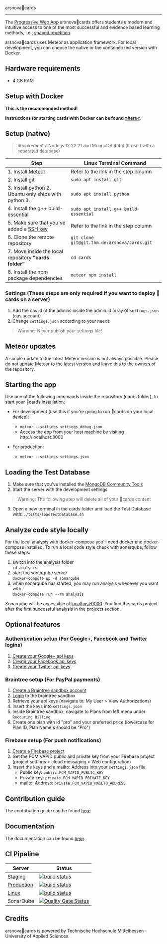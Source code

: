 arsnova🍅cards


---
The [Progressive Web App](https://en.wikipedia.org/wiki/Progressive_web_app) arsnova🍅cards offers students a modern and intuitive access to one of the most successful and evidence based learning methods, i.e., [spaced repetition](https://en.wikipedia.org/wiki/Spaced_repetition).

arsnova🍅cards uses Meteor as application framework. For local development, you can choose the native or the containerized version with Docker.

## Hardware requirements
- 4 GB RAM

## Setup with Docker
**This is the recommended method!**

**Instructions for starting cards with Docker can be found [»here«](.docker/docker_readme.md).**

## Setup (native)

> Requirements: Node.js 12.22.21 and MongoDB 4.4.4 (If used with a separated database)

|Step | Linux Terminal Command  |
|---|---|
|1. Install [Meteor](https://www.meteor.com/)   | Refer to the link in the step column |
|2. Install git    | `sudo apt install git`  |
|3. Install python 2. Ubuntu only ships with python 3.  |`sudo apt install python`  |
|4. Install the g++ build-essential | `sudo apt install g++ build-essential` |
|5. Make sure that you've added a [SSH key](https://git.thm.de/profile/keys) | Refer to the link in the step column |
|6. Clone the remote repository  | `git clone git@git.thm.de:arsnova/cards.git` |
|7. Move inside the local repository **"cards folder"**  | `cd cards` |
|8. Install the npm package dependencies | `meteor npm install` |


### Settings (These steps are only required if you want to deploy 🍅cards on a server)
1. Add the cas id of the admins inside the admin.id array of `settings.json` (cas account)
2. Change `settings.json` according to your needs

> Warning: Never publish your settings file!

## Meteor updates
A simple update to the latest Meteor version is not always possible. Please do not update Meteor to the latest version and leave this to the owners of the repository.


## Starting the app
Use one of the following commands inside the repository (cards folder), to start your 🍅cards installation:

- For development (use this if you're going to run 🍅cards on your local device):
  - `meteor --settings settings_debug.json`
  - Access the app from your host machine by visiting http://localhost:3000

- For production:
  - `meteor --settings settings.json`


## Loading the Test Database
1. Make sure that you've installed the [MongoDB Community Tools](https://docs.mongodb.com/manual/administration/install-community/)
2. Start the server with the development settings

> Warning: The following step will delete all of your 🍅cards content

3. Open a new terminal in the cards folder and load the Test Database with: `./tests/loadTestDatabase.sh`

## Analyze code style locally
For the local analysis with docker-compose you'll need docker and docker-compose installed.
To run a local code style check with sonarqube, follow these steps:
1. switch into the analysis folder  
  `cd analysis`
2. start the sonarqube server  
  `docker-compose up -d sonarqube`
3. when sonarqube has started, you may run analysis whenever you want with  
  `docker-compose run --rm analysis`

Sonarqube will be accessible at [localhost:9000](http://localhost:9000). You find the cards project after the first successful analysis in the projects section.

## Optional features

### Authentication setup (For Google+, Facebook and Twitter logins)
1. [Create your Google+ api keys](https://console.developers.google.com/)
2. [Create your Facebook api keys](https://developers.facebook.com/)
3. [Create your Twitter api keys](https://apps.twitter.com/)


### Braintree setup (For PayPal payments)
1. [Create a Braintree sandbox account](https://www.braintreepayments.com/get-started)
2. [Login](https://sandbox.braintreegateway.com/login) to the braintree sandbox
3. Retrieve your api keys (navigate to: My User > View Authorizations)
4. Insert the keys into `settings.json`
5. Inside Braintree sandbox, navigate to Plans from left menu under `Reccuring Billing`
6. Create one plan with id "pro" and your preferred price (lowercase for Plan ID, Plan Name's should be "Pro")


### Firebase setup (For push notifications)
1. [Create a Firebase project](https://console.firebase.google.com/)
2. Get the FCM VAPID public and private key from your Firebase project (project settings > cloud messaging > Web configuration)
4. Insert the keys and a mailto: Address into your `settings.json` file:
   * Public key: `public.FCM_VAPID_PUBLIC_KEY`
   * Private key: `private.FCM_VAPID_PRIVATE_KEY`
   * mailto: Address: `private.FCM_VAPID_MAILTO_ADDRESS`

## Contribution guide
The contribution guide can be found [here](https://git.thm.de/arsnova/cards/blob/staging/CONTRIBUTING.md).

## Documentation
The documentation can be found [here](https://staging.arsnova.cards/jsdoc/).

## CI Pipeline
| Server | Status|
|--------|----------------|
|[Staging](https://staging.arsnova.cards)| [![build status](https://git.thm.de/arsnova/cards/badges/staging/pipeline.svg)](https://git.thm.de/arsnova/cards/commits/staging)|
|[Production](https://thm.cards)| [![build status](https://git.thm.de/arsnova/cards/badges/master/pipeline.svg)](https://git.thm.de/arsnova/cards/commits/master)|
|[Linux](https://linux.cards) |[![build status](https://git.thm.de/arsnova/cards/badges/master/pipeline.svg)](https://git.thm.de/arsnova/cards/commits/master)|
|SonarQube | [![Quality Gate Status](https://scm.thm.de/sonar/api/project_badges/measure?project=de.thm.arsnova%3Acards&metric=alert_status)](https://scm.thm.de/sonar/dashboard?id=de.thm.arsnova%3Acards) |

## Credits
arsnova🍅cards is powered by Technische Hochschule Mittelhessen - University of Applied Sciences.
